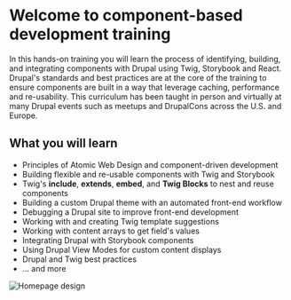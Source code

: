 # Welcome to component-based development training

In this hands-on training you will learn the process of identifying, building, and integrating components with Drupal using Twig, Storybook and React. Drupal's standards and best practices are at the core of the training to ensure components are built in a way that leverage caching, performance and re-usability.
This curriculum has been taught in person and virtually at many Drupal events such as meetups and DrupalCons across the U.S. and Europe.

## What you will learn

* Principles of Atomic Web Design and component-driven development
* Building flexible and re-usable components with Twig and Storybook
* Twig's **include**, **extends**, **embed**, and **Twig Blocks** to nest and reuse components
* Building a custom Drupal theme with an automated front-end workflow
* Debugging a Drupal site to improve front-end development
* Working with and creating Twig template suggestions
* Working with content arrays to get field's values
* Integrating Drupal with Storybook components
* Using Drupal View Modes for custom content displays
* Drupal and Twig best practices
* ... and more

![Homepage design](.gitbook/assets/homepage.jpg)

